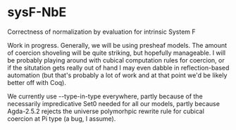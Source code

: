 # sysF-NbE
Correctness of normalization by evaluation for intrinsic System F

Work in progress. Generally, we will be using presheaf models. The amount of coercion shoveling will be quite striking, but hopefully manageable. I will be probably playing around with cubical computation rules for coercion, or if the situtation gets really out of hand I may even dabble in reflection-based automation (but that's probably a lot of work and at that point we'd be likely better off with Coq).

We currently use --type-in-type everywhere, partly because of the necessarily impredicative Set0 needed for all our models, partly because Agda-2.5.2 rejects the universe polymorhpic rewrite rule for cubical coercion at Pi type (a bug, I assume).

